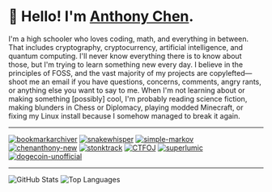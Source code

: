 # 👋 Hello! I'm [Anthony Chen](https://chenanthony.com/).

I'm a high schooler who loves coding, math, and everything in between. That includes cryptography, cryptocurrency, artificial intelligence, and quantum computing. I'll never know everything there is to know about those, but I'm trying to learn something new every day. I believe in the principles of FOSS, and the vast majority of my projects are copylefted—shoot me an email if you have questions, concerns, comments, angry rants, or anything else you want to say to me. When I'm not learning about or making something \[possibly\] cool, I'm probably reading science fiction, making blunders in Chess or Diplomacy, playing modded Minecraft, or fixing my Linux install because I somehow managed to break it again.

---

[![bookmarkarchiver](https://github-readme-stats.vercel.app/api/pin?username=slightlyskepticalpotat&repo=bookmarkarchiver&theme=material-palenight&icon_color=6a5acd&hide_border=true)](https://github.com/slightlyskepticalpotat/bookmarkarchiver)
[![snakewhisper](https://github-readme-stats.vercel.app/api/pin?username=slightlyskepticalpotat&repo=snakewhisper&theme=material-palenight&icon_color=6a5acd&hide_border=true)](https://github.com/slightlyskepticalpotat/snakewhisper)
[![simple-markov](https://github-readme-stats.vercel.app/api/pin?username=slightlyskepticalpotat&repo=simple-markov&theme=material-palenight&icon_color=6a5acd&hide_border=true)](https://github.com/slightlyskepticalpotat/simple-markov)
[![chenanthony-new](https://github-readme-stats.vercel.app/api/pin?username=slightlyskepticalpotat&repo=chenanthony-new&theme=material-palenight&icon_color=6a5acd&hide_border=true)](https://github.com/slightlyskepticalpotat/chenanthony-new)
[![stonktrack](https://github-readme-stats.vercel.app/api/pin?username=slightlyskepticalpotat&repo=stonktrack&theme=material-palenight&icon_color=6a5acd&hide_border=true)](https://github.com/slightlyskepticalpotat/stonktrack)
[![CTFOJ](https://github-readme-stats.vercel.app/api/pin?username=jdabtieu&repo=CTFOJ&theme=material-palenight&icon_color=6a5acd&hide_border=true)](https://github.com/jdabtieu/CTFOj)
[![superlumic](https://github-readme-stats.vercel.app/api/pin?username=slightlyskepticalpotat&repo=superlumic&theme=material-palenight&icon_color=6a5acd&hide_border=true)](https://github.com/slightlyskepticalpotat/superlumic)
[![dogecoin-unofficial](https://github-readme-stats.vercel.app/api/pin?username=slightlyskepticalpotat&repo=dogecoin-unofficial&theme=material-palenight&icon_color=6a5acd&hide_border=true)](https://github.com/slightlyskepticalpotat/dogecoin-unofficial)

---

![GitHub Stats](https://github-readme-stats.vercel.app/api?username=slightlyskepticalpotat&count_private=true&show_icons=true&theme=material-palenight&icon_color=6a5acd&hide_border=true&line_height=28&custom_title=Contribution%20Statistics&count_private=true)
![Top Languages](https://github-readme-stats.vercel.app/api/top-langs?username=slightlyskepticalpotat&theme=material-palenight&hide_border=true&layout=compact&langs_count=10&card_width=333)
